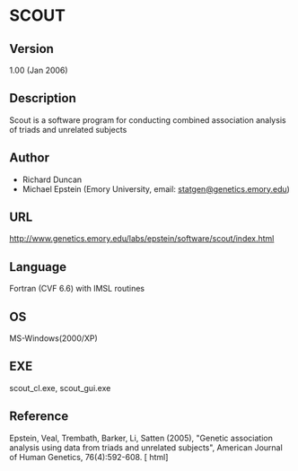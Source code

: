 # SCOUT

## Version
1.00 (Jan 2006)

## Description
Scout is a software program for conducting combined association analysis of triads and unrelated subjects

## Author
* Richard Duncan
* Michael Epstein (Emory University, email: statgen@genetics.emory.edu)

## URL
http://www.genetics.emory.edu/labs/epstein/software/scout/index.html

## Language
Fortran (CVF 6.6) with IMSL routines

## OS
MS-Windows(2000/XP)

## EXE
scout_cl.exe, scout_gui.exe

## Reference
Epstein, Veal, Trembath, Barker, Li, Satten (2005), "Genetic association analysis using data from triads and unrelated subjects", American Journal of Human Genetics, 76(4):592-608\. [ html]